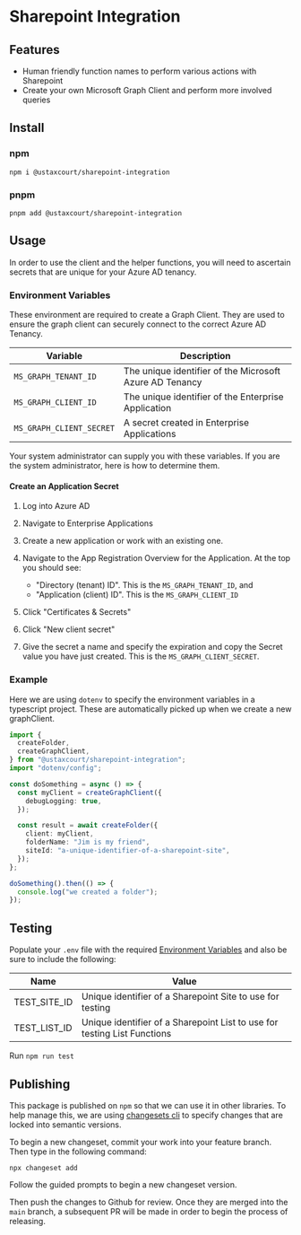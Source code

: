 # Sharepoint Integration

## Features

- Human friendly function names to perform various actions with Sharepoint
- Create your own Microsoft Graph Client and perform more involved queries

## Install

### npm

```
npm i @ustaxcourt/sharepoint-integration
```

### pnpm

```
pnpm add @ustaxcourt/sharepoint-integration
```

## Usage

In order to use the client and the helper functions, you will need to ascertain secrets that are unique for your Azure AD tenancy.

### Environment Variables

These environment are required to create a Graph Client. They are used to ensure the graph client can securely connect to the correct Azure AD Tenancy.

| Variable                 | Description                                             |
| ------------------------ | ------------------------------------------------------- |
| `MS_GRAPH_TENANT_ID`     | The unique identifier of the Microsoft Azure AD Tenancy |
| `MS_GRAPH_CLIENT_ID`     | The unique identifier of the Enterprise Application     |
| `MS_GRAPH_CLIENT_SECRET` | A secret created in Enterprise Applications             |

Your system administrator can supply you with these variables. If you are the system administrator, here is how to determine them.

#### Create an Application Secret

1. Log into Azure AD
2. Navigate to Enterprise Applications
3. Create a new application or work with an existing one.
4. Navigate to the App Registration Overview for the Application. At the top you should see:

   - "Directory (tenant) ID". This is the `MS_GRAPH_TENANT_ID`, and
   - "Application (client) ID". This is the `MS_GRAPH_CLIENT_ID`

5. Click "Certificates & Secrets"
6. Click "New client secret"
7. Give the secret a name and specify the expiration and copy the Secret value you have just created. This is the `MS_GRAPH_CLIENT_SECRET`.

### Example

Here we are using `dotenv` to specify the environment variables in a typescript project. These are automatically picked up when we create a new graphClient.

```typescript
import {
  createFolder,
  createGraphClient,
} from "@ustaxcourt/sharepoint-integration";
import "dotenv/config";

const doSomething = async () => {
  const myClient = createGraphClient({
    debugLogging: true,
  });

  const result = await createFolder({
    client: myClient,
    folderName: "Jim is my friend",
    siteId: "a-unique-identifier-of-a-sharepoint-site",
  });
};

doSomething().then(() => {
  console.log("we created a folder");
});
```

## Testing

Populate your `.env` file with the required [Environment Variables](#environment-variables) and also be sure to include the following:

| Name         | Value                                                                    |
| ------------ | ------------------------------------------------------------------------ |
| TEST_SITE_ID | Unique identifier of a Sharepoint Site to use for testing                |
| TEST_LIST_ID | Unique identifier of a Sharepoint List to use for testing List Functions |

Run `npm run test`

## Publishing

This package is published on `npm` so that we can use it in other libraries. To help manage this, we are using [changesets cli](https://www.npmjs.com/package/@changesets/cli) to specify changes that are locked into semantic versions.

To begin a new changeset, commit your work into your feature branch. Then type in the following command:

```
npx changeset add
```

Follow the guided prompts to begin a new changeset version.

Then push the changes to Github for review. Once they are merged into the `main` branch, a subsequent PR will be made in order to begin the process of releasing.
